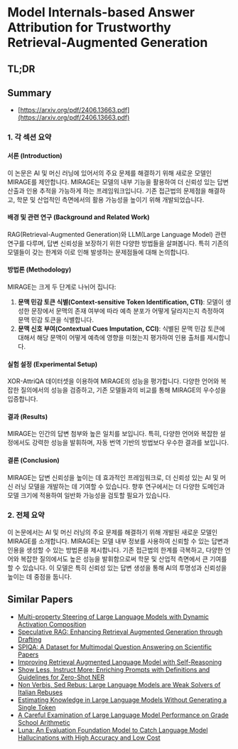 # Model Internals-based Answer Attribution for Trustworthy Retrieval-Augmented Generation
## TL;DR
## Summary
- [https://arxiv.org/pdf/2406.13663.pdf](https://arxiv.org/pdf/2406.13663.pdf)

### 1. 각 섹션 요약

#### 서론 (Introduction)
이 논문은 AI 및 머신 러닝에 있어서의 주요 문제를 해결하기 위해 새로운 모델인 MIRAGE를 제안합니다. MIRAGE는 모델의 내부 기능을 활용하여 더 신뢰성 있는 답변 산출과 인용 추적을 가능하게 하는 프레임워크입니다. 기존 접근법의 문제점을 해결하고, 학문 및 산업적인 측면에서의 활용 가능성을 높이기 위해 개발되었습니다.

#### 배경 및 관련 연구 (Background and Related Work)
RAG(Retrieval-Augmented Generation)와 LLM(Large Language Model) 관련 연구를 다루며, 답변 신뢰성을 보장하기 위한 다양한 방법들을 살펴봅니다. 특히 기존의 모델들이 갖는 한계와 이로 인해 발생하는 문제점들에 대해 논의합니다.

#### 방법론 (Methodology)
MIRAGE는 크게 두 단계로 나뉘어 집니다:
1. **문맥 민감 토큰 식별(Context-sensitive Token Identification, CTI)**: 모델이 생성한 문장에서 문맥의 존재 여부에 따라 예측 분포가 어떻게 달라지는지 측정하여 문맥 민감 토큰을 식별합니다.
2. **문맥 신호 부여(Contextual Cues Imputation, CCI)**: 식별된 문맥 민감 토큰에 대해서 해당 문맥이 어떻게 예측에 영향을 미쳤는지 평가하여 인용 출처를 제시합니다.

#### 실험 설정 (Experimental Setup)
XOR-AttriQA 데이터셋을 이용하여 MIRAGE의 성능을 평가합니다. 다양한 언어와 복잡한 질의에서의 성능을 검증하고, 기존 모델들과의 비교를 통해 MIRAGE의 우수성을 입증합니다.

#### 결과 (Results)
MIRAGE는 인간의 답변 첨부와 높은 일치를 보입니다. 특히, 다양한 언어와 복잡한 설정에서도 강력한 성능을 발휘하며, 자동 번역 기반의 방법보다 우수한 결과를 보입니다.

#### 결론 (Conclusion)
MIRAGE는 답변 신뢰성을 높이는 데 효과적인 프레임워크로, 더 신뢰성 있는 AI 및 머신 러닝 모델을 개발하는 데 기여할 수 있습니다. 향후 연구에서는 더 다양한 도메인과 모델 크기에 적용하여 일반화 가능성을 검토할 필요가 있습니다.

### 2. 전체 요약

이 논문에서는 AI 및 머신 러닝의 주요 문제를 해결하기 위해 개발된 새로운 모델인 MIRAGE를 소개합니다. MIRAGE는 모델 내부 정보를 사용하여 신뢰할 수 있는 답변과 인용을 생성할 수 있는 방법론을 제시합니다. 기존 접근법의 한계를 극복하고, 다양한 언어와 복잡한 질의에서도 높은 성능을 발휘함으로써 학문 및 산업적 측면에서 큰 기여를 할 수 있습니다. 이 모델은 특히 신뢰성 있는 답변 생성을 통해 AI의 투명성과 신뢰성을 높이는 데 중점을 둡니다.

## Similar Papers
- [Multi-property Steering of Large Language Models with Dynamic Activation Composition](2406.17563.md)
- [Speculative RAG: Enhancing Retrieval Augmented Generation through Drafting](2407.08223.md)
- [SPIQA: A Dataset for Multimodal Question Answering on Scientific Papers](2407.09413.md)
- [Improving Retrieval Augmented Language Model with Self-Reasoning](2407.19813.md)
- [Show Less, Instruct More: Enriching Prompts with Definitions and Guidelines for Zero-Shot NER](2407.01272.md)
- [Non Verbis, Sed Rebus: Large Language Models are Weak Solvers of Italian Rebuses](2408.00584.md)
- [Estimating Knowledge in Large Language Models Without Generating a Single Token](2406.12673.md)
- [A Careful Examination of Large Language Model Performance on Grade School Arithmetic](2405.00332.md)
- [Luna: An Evaluation Foundation Model to Catch Language Model Hallucinations with High Accuracy and Low Cost](2406.00975.md)
